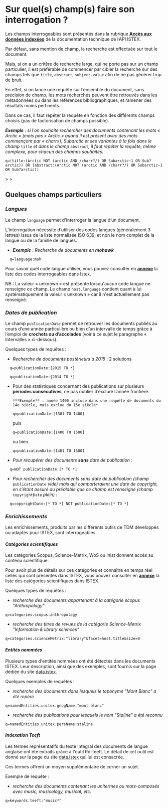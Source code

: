 # Sur quel\(s\) champ\(s\) faire son interrogation ?

Les champs interrogeables sont présentés dans la rubrique [**Accès aux données indexées**](../../api/fields/) de la documentation technique de l’API ISTEX.

Par défaut, sans mention de champ, la recherche est effectuée sur tout le document.

Mais, si on a un critère de recherche large, qui ne porte pas sur un champ particulier, il est préférable de commencer par cibler la recherche sur des champs tels que `title`, `abstract`, `subject.value` afin de ne pas générer trop de bruit.

En effet, si on lance une requête sur l’ensemble du document, sans précision de champ, les mots recherchés peuvent être retrouvés dans les métadonnées ou dans les références bibliographiques, et ramener des résultats moins pertinents.

Dans ce cas, il faut répéter la requête en fonction des différents champs choisis \(pas de factorisation de champs possible\).

_​**Exemple** : si l'on souhaite rechercher des documents contenant les mots « Arctic » \(mais pas « Arctic » quand il est présent avec des mots commençant par « charr»\), Subarctic et ses variantes à la fois dans le champ_ `title` _et dans le champ_ `abstract`_, il faut répéter la requête, même complexe, pour chacun des champs souhaités._

```text
q=(title:(Arctic NOT (arctic AND /charr?/) OR Subarctic~1 OR Sub?arctic)) OR (abstract:(Arctic NOT (arctic AND /charr?/) OR Subarctic~1 OR Sub?arctic))
```

&gt; &gt;

## Quelques champs particuliers

### _**Langues**_

Le champ `language` permet d'interroger la langue d’un document.

L’interrogation nécessite d’utiliser des codes langues \(généralement 3 lettres\) issus de la liste normalisée ISO 639, et non le nom complet de la langue ou de la famille de langues.

* _​**Exemple** : Recherche de documents en **mohawk**​_

```text
  q=language:moh
```

Pour savoir quel code langue utiliser, vous pouvez consulter en [**annexe**](../annexes/) la liste des codes interrogeables dans Istex.

NB : La valeur « unknown » est présente lorsqu'aucun code langue ne renseigne ce champ. Le champ `host.language` contient quant à lui systématiquement la valeur « unknown » car il n'est actuellement pas renseigné.

### _**Dates de publication**_

Le champ `publicationDate` permet de retrouver les documents publiés au cours d’une année particulière ou bien d’un intervalle de temps grâce à l’emploi de **crochets ou d’accolades** \(voir à ce sujet le paragraphe « Intervalles » ci-dessous\).

Quelques types de requêtes :

* _Recherche de documents postérieurs à 2015_ : 2 solutions

```text
  q=publicationDate:[2015 TO *]
```

```text
  q=publicationDate:{2014 TO *]
```

* Pour des statistiques concernant des publications sur plusieurs **périodes consécutives**, ne pas oublier d’exclure l’année frontière.

  ```text
  ***Exemple** : année 1400 incluse dans une requête de documents du 14e siècle, mais exclue du 15e siècle*
  ```

  ```text
  q=publicationDate:[1301 TO 1400]
  ```

  puis

  ```text
  q=publicationDate:{1400 TO 1500]
  ```

  ou bien

  ```text
  q=publicationDate:[1401 TO 1500]
  ```

* _Pour récupérer des documents **sans** date de publication :_

```text
  q=NOT publicationDate:[* TO *]
```

* _Pour rechercher des documents sans date de publication \(champ_ `publicationDate` _vide\) mais qui comporteraient une date de copyright, en s’étant assuré au préalable que ce champ est renseigné \(champ_ `copyrightDate` _plein\) :_

```text
  q=copyrightDate:[* TO *] NOT publicationDate:[* TO *]
```

### _**Enrichissements**_

Les enrichissements, produits par les différents outils de TDM développés ou adaptés pour ISTEX, sont interrogeables. 

#### _**Catégories scientifiques**_ 

Les catégories Scopus, Science-Metrix, WoS ou Inist donnent accès au contenu scientifique. 

Pour avoir plus de détails sur ces catégories et connaître en temps réel celles qui sont présentes dans ISTEX, vous pouvez consulter en [**annexe**](../annexes/scientific-categories.md) la liste des catégories scientifiques dans ISTEX.

Quelques types de requêtes :

* _recherche des documents appartenant à la catégorie scopus "Anthropology"_

`q=categories.scopus:anthropology`

* _recherche des titres de revues de la catégorie Science-Metrix "Information & library sciences"_

`q=categories.scienceMetrix:"library"&facet=host.title&size=0`

#### _**Entités nommées**_ 

Plusieurs types d'entités nommées ont été détectés dans les documents ISTEX. Leur description, ainsi que des exemples, sont fournis sur la page dédiée du site [data.istex](https://named-entity.data.istex.fr/).

Quelques exemples de requêtes :

* _recherche des documents dans lesquels le toponyme "Mont Blanc" a été repéré_

`q=namedEntities.unitex.geogName:"mont blanc"`

* _recherche des publications pour lesquels le nom "Staline" a été reconnu_

`q=namedEntities.unitex.persName:staline`

#### _Indexation **Teeft**_

Les termes représentatifs du texte intégral des documents de langue anglaise ont été extraits grâce à l'outil Rd-teeft. Le détail de cet outil est donné sur la page du site [data.istex](https://enrichment-process.data.istex.fr/ark:/67375/R0H-R25KK4KZ-Q) qui lui est consacrée.

Ces termes offrent un moyen supplémentaire de cerner un sujet.

Exemple de requête :

* _recherche des documents contenant les unitermes ou mots-composés avec music, musicology, musical, etc._

`q=keywords.teeft:"music*"`

